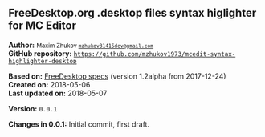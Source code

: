 ## FreeDesktop.org .desktop files syntax higlighter for MC Editor

**Author:** <small>Maxim Zhukov [`mzhukov31415dev@gmail.com`](mzhukov31415dev@gmail.com)</small><br>
**GitHub repository:** [`https://github.com/mzhukov1973/mcedit-syntax-highlighter-desktop`](https://github.com/mzhukov1973/mcedit-syntax-highlighter-desktop)

**Based on:** [FreeDesktop specs](https://standards.freedesktop.org/desktop-entry-spec/latest) (version 1.2alpha from 2017-12-24)<br>
**Created on:** 2018-05-06<br>
**Last updated on:** 2018-05-07

**Version:** `0.0.1`

**Changes in 0.0.1:** Initial commit, first draft.


